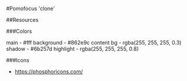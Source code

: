 #Pomofocus 'clone'

##Resources

###Colors

main - #fff
background - #862e9c
content bg - rgba(255, 255, 255, 0.3)
shadow - #6b257d
highlight - rgba(255, 255, 255, 0.8)

###Icons
 - https://phosphoricons.com/

